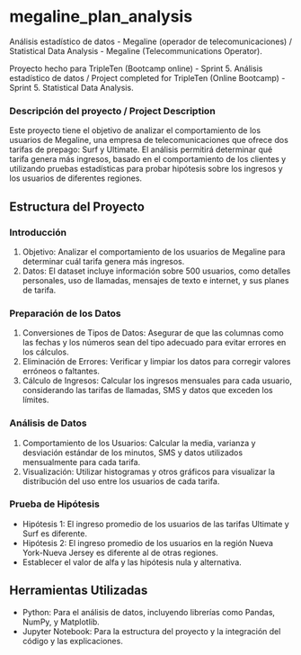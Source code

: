 # megaline_plan_analysis
Análisis estadístico de datos - Megaline (operador de telecomunicaciones) / Statistical Data Analysis - Megaline (Telecommunications Operator).

Proyecto hecho para TripleTen (Bootcamp online) - Sprint 5. Análisis estadístico de datos / Project completed for TripleTen (Online Bootcamp) - Sprint 5. Statistical Data Analysis.

### Descripción del proyecto / Project Description
Este proyecto tiene el objetivo de analizar el comportamiento de los usuarios de Megaline, una empresa de telecomunicaciones que ofrece dos tarifas de prepago: Surf y Ultimate. El análisis permitirá determinar qué tarifa genera más ingresos, basado en el comportamiento de los clientes y utilizando pruebas estadísticas para probar hipótesis sobre los ingresos y los usuarios de diferentes regiones.

## Estructura del Proyecto

### Introducción
1. Objetivo: Analizar el comportamiento de los usuarios de Megaline para determinar cuál tarifa genera más ingresos.
2. Datos: El dataset incluye información sobre 500 usuarios, como detalles personales, uso de llamadas, mensajes de texto e internet, y sus planes de tarifa.

### Preparación de los Datos
1. Conversiones de Tipos de Datos: Asegurar de que las columnas como las fechas y los números sean del tipo adecuado para evitar errores en los cálculos.
2. Eliminación de Errores: Verificar y limpiar los datos para corregir valores erróneos o faltantes.
3. Cálculo de Ingresos: Calcular los ingresos mensuales para cada usuario, considerando las tarifas de llamadas, SMS y datos que exceden los límites.

### Análisis de Datos
1. Comportamiento de los Usuarios: Calcular la media, varianza y desviación estándar de los minutos, SMS y datos utilizados mensualmente para cada tarifa.
2. Visualización: Utilizar histogramas y otros gráficos para visualizar la distribución del uso entre los usuarios de cada tarifa.

### Prueba de Hipótesis
- Hipótesis 1: El ingreso promedio de los usuarios de las tarifas Ultimate y Surf es diferente.
- Hipótesis 2: El ingreso promedio de los usuarios en la región Nueva York-Nueva Jersey es diferente al de otras regiones.
- Establecer el valor de alfa y las hipótesis nula y alternativa.

## Herramientas Utilizadas
- Python: Para el análisis de datos, incluyendo librerías como Pandas, NumPy, y Matplotlib.
- Jupyter Notebook: Para la estructura del proyecto y la integración del código y las explicaciones.

